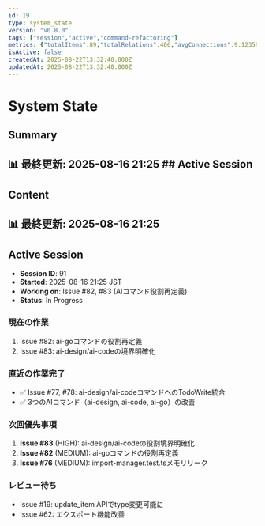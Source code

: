 ```yaml
---
id: 19
type: system_state
version: "v0.8.0"
tags: ["session","active","command-refactoring"]
metrics: {"totalItems":89,"totalRelations":406,"avgConnections":9.123595505617978,"maxConnections":30,"isolatedNodes":3,"timestamp":"2025-08-16T12:26:14.062Z"}
isActive: false
createdAt: 2025-08-22T13:32:40.000Z
updatedAt: 2025-08-22T13:32:40.000Z
---
```


# System State

## Summary

## 📊 最終更新: 2025-08-16 21:25  ## Active Session

## Content

## 📊 最終更新: 2025-08-16 21:25

## Active Session
- **Session ID**: 91
- **Started**: 2025-08-16 21:25 JST
- **Working on**: Issue #82, #83 (AIコマンド役割再定義)
- **Status**: In Progress

### 現在の作業
1. Issue #82: ai-goコマンドの役割再定義
2. Issue #83: ai-design/ai-codeの境界明確化

### 直近の作業完了
- ✅ Issue #77, #78: ai-design/ai-codeコマンドへのTodoWrite統合
- ✅ 3つのAIコマンド（ai-design, ai-code, ai-go）の改善

### 次回優先事項
1. **Issue #83** (HIGH): ai-design/ai-codeの役割境界明確化
2. **Issue #82** (MEDIUM): ai-goコマンドの役割再定義
3. **Issue #76** (MEDIUM): import-manager.test.tsメモリリーク

### レビュー待ち
- Issue #19: update_item APIでtype変更可能に
- Issue #62: エクスポート機能改善
